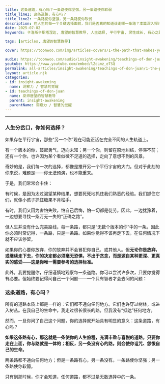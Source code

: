 ```yaml
---
title: 这条道路，有心吗？一条路使你坚强，另一条路使你软弱
title_line1: 这条道路，有心吗？
title_line2: 一条路使你坚强，另一条路使你软弱
description: 在人生的每一个关键选择面前，我们是否真的知道该走哪一条路？本篇深入探讨平行宇宙视角下的选择困境，带你理解“有心之路”的智慧——一种源自古老哲思的内在导航方式。告别焦虑、放下执念，从多版本的自我中，找到那个与你真正对话的声音。
date: 2025-07-02
keywords: 卡洛斯卡斯塔涅达, 唐望的智慧教导, 人生选择, 平行宇宙, 灵性成长, 有心之路, 内在指南, 多版本人生, 选择困难

tags: [articles, 唐望的智慧教导]

cover: https://toonwoo.com/img/articles-covers/1-the-path-that-makes-you-strong-or-weak.jpg

audio: https://toonwoo.com/audio/insight-awakening/teachings-of-don-juan/1-the-path-that-makes-you-strong-or-weak.MP3
youtube: https://www.youtube.com/embed/lZcLmz_eTSQ
permalink: all-articles/insight-awakening/teachings-of-don-juan/1-the-path-that-makes-you-strong-or-weak.html
layout: article.njk
categories:
- id: insight-awakening
  name: 洞察力 / 智慧的觉醒
- id: teachings-of-don-juan
  name: 巫师唐望的智慧教导
  parent: insight-awakening
  parentName: 洞察力 / 智慧的觉醒
---
```


<hr class="g-brd-gray-light-v4 g-pt-20">


### 人生分岔口，你如何选择？

如果存在平行宇宙，那些“另一个你”现在可能正活在完全不同的人生轨道上。

有一个版本的你，鼓起勇气，迈向未知；另一个你，则留在原地纠结，停滞不前；还有一个你，也许因为某个看似微不足道的选择，走向了意想不到的风景。

奇妙的是，我们每一次的选择，都像是推开另一个平行宇宙的大门。但对于此刻的你来说，难题是——你无法预演，也不能重来。

于是，我们常常会卡住：

有时候，是因为太过渴望某种结果，想要死死地抓住我们熟悉的经验。我们抓住它们，就像小孩子抓住糖果不肯松手。

有时，我们又因为害怕失败，怕自己后悔，怕一切都是徒劳。因此，一边犹豫着，一边想要寻找一条万无一失的“正确之路”。

但人生并没有什么完美路线，每一条路，都只是“无数个版本的你”中的一条。因此你必须时常记得，一条路，只是一条路。如果你觉得不该再走下去，在任何情况下就不应该停留。

如果你的心要你放弃，你的放弃并不会冒犯你自己，或其他人。但**无论你是放弃，或继续走下去，你的决定都必须毫无恐惧，不出于贪念，而是源自某种更深、更真实的感受——这是你唯一需要参考的选择标准。**

此外，我要提醒你，仔细谨慎地观察每一条道路。你可以尝试许多次，只要你觉得有必要。但始终要记得问自己一个问题——一个只有智者才会去问的问题：

### 这条道路，有心吗？

所有的道路本质上都是一样的：它们都不通向任何地方。它们也许穿过树林，或进入树丛。在我自己的生命中，我走过很长很长的路，但我没有“抵达”任何地方。

然而，一旦你问了自己这个问题，你的选择就开始具有明显的意义：这条道路，有心吗？

**如果这条路有心，那这就是一条使你的人生旅程，充满丰盈与喜悦的道路。只要你走在上面，你与路就是一体的；相反，另一条没有心的路，则会使你诅咒、怨恨自己的生命。**

两条路都不通向任何地方；但是一条路有心，另一条没有。一条路使你坚强；另一条路使你软弱。

只有到那时候，你才会知道，任何道路，都不过是无数选择中的一条。